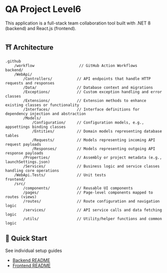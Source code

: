 # QA Project Level6

This application is a full-stack team collaboration tool built with .NET 8 (backend) and React.js (frontend).

## ⛩️ Architecture
```
.github
    /workflow                    // GitHub Action Workflows
backend/
    /WebApi/
        /Controllers/			// API endpoints that handle HTTP requests and responses
        /Data/				    // Database context and migrations
        /Exceptions/			// Custom exception handling and error classes
        /Extensions/			// Extension methods to enhance existing classes or functionality
        /Interfaces/			// Interface definitions for dependency injection and abstraction
        /Models/
            /Configuration/		// Configuration models, e.g., appsettings binding classes
            /Entities/			// Domain models representing database tables
            /Requests/			// Models representing incoming API request payloads
            /Responses/			// Models representing outgoing API response payloads
        /Properties/			// Assembly or project metadata (e.g., launchSettings.json)
        /Services/				// Business logic and service classes handling core operations
    /WebApi.Tests/              // Unit tests
frontend/
    /src/
        /components/			// Reusable UI components
        /pages/				    // Page-level components mapped to routes (views)
        /routes/			    // Route configuration and navigation logic
        /services/			    // API service calls and data fetching logic
        /utils/				    // Utility/helper functions and common logic
```

## 🚀 Quick Start

See individual setup guides
- [Backend README](./backend/README.md)
- [Frontend README](./frontend/README.md)
